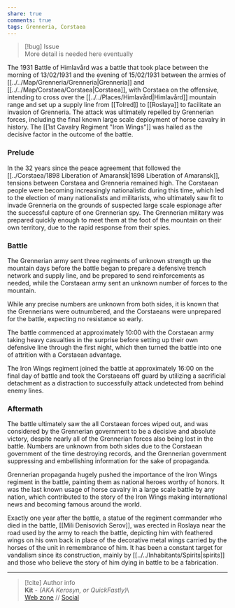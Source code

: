 ```yaml
---  
share: true  
comments: true  
tags: Grenneria, Corstaea  
---  
```

  
> [!bug] Issue  
> More detail is needed here eventually  
  
The 1931 Battle of Himlavård was a battle that took place between the morning of 13/02/1931 and the evening of 15/02/1931 between the armies of [[../../Map/Grenneria/Grenneria|Grenneria]] and [[../../Map/Corstaea/Corstaea|Corstaea]], with Corstaea on the offensive, intending to cross over the [[../../Places/Himlavård|Himlavård]] mountain range and set up a supply line from [[Tolred]] to [[Roslaya]] to facilitate an invasion of Grenneria. The attack was ultimately repelled by Grennerian forces, including the final known large scale deployment of horse cavalry in history. The [[1st Cavalry Regiment "Iron Wings"]] was hailed as the decisive factor in the outcome of the battle.  
  
### Prelude  
  
In the 32 years since the peace agreement that followed the [[../Corstaea/1898 Liberation of Amaransk|1898 Liberation of Amaransk]], tensions between Corstaea and Grenneria remained high. The Corstaean people were becoming increasingly nationalistic during this time, which led to the election of many nationalists and militarists, who ultimately saw fit to invade Grenneria on the grounds of suspected large scale espionage after the successful capture of one Grennerian spy. The Grennerian military was prepared quickly enough to meet them at the foot of the mountain on their own territory, due to the rapid response from their spies.  
  
### Battle  
  
The Grennerian army sent three regiments of unknown strength up the mountain days before the battle began to prepare a defensive trench network and supply line, and be prepared to send reinforcements as needed, while the Corstaean army sent an unknown number of forces to the mountain.  
  
While any precise numbers are unknown from both sides, it is known that the Grennerians were outnumbered, and the Corstaeans were unprepared for the battle, expecting no resistance so early.  
  
The battle commenced at approximately 10:00 with the Corstaean army taking heavy casualties in the surprise before setting up their own defensive line through the first night, which then turned the battle into one of attrition with a Corstaean advantage.  
  
The Iron Wings regiment joined the battle at approximately 16:00 on the final day of battle and took the Corstaeans off guard by utilizing a sacrificial detachment as a distraction to successfully attack undetected from behind enemy lines.  
  
### Aftermath  
  
The battle ultimately saw the all Corstaean forces wiped out, and was considered by the Grennerian government to be a decisive and absolute victory, despite nearly all of the Grennerian forces also being lost in the battle. Numbers are unknown from both sides due to the Corstaean government of the time destroying records, and the Grennerian government suppressing and embellishing information for the sake of propaganda.  
  
Grennerian propaganda hugely pushed the importance of the Iron Wings regiment in the battle, painting them as national heroes worthy of honors. It was the last known usage of horse cavalry in a large scale battle by any nation, which contributed to the story of the Iron Wings making international news and becoming famous around the world.  
  
Exactly one year after the battle, a statue of the regiment commander who died in the battle, [[Mili Denisovich Serov]], was erected in Roslaya near the road used by the army to reach the battle, depicting him with feathered wings on his own back in place of the decorative metal wings carried by the horses of the unit in remembrance of him. It has been a constant target for vandalism since its construction, mainly by [[../../Inhabitants/Spirits|spirits]] and those who believe the story of him dying in battle to be a fabrication.  
  
-----  
> [!cite] Author info  
> **Kit** - *(AKA Kerosyn, or QuickFastly)*\  
> [Web zone](https://kerosyn.link) // [Social](https://a.tripulse.link/@kit)
